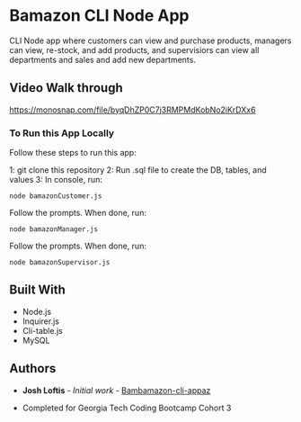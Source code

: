# Bamazon CLI Node App

CLI Node app where customers can view and purchase products, managers can view, re-stock, and add products, and supervisiors can view all departments and sales and add new departments.

## Video Walk through

https://monosnap.com/file/byqDhZP0C7j3RMPMdKobNo2iKrDXx6

### To Run this App Locally

Follow these steps to run this app:

1: git clone this repository
2: Run .sql file to create the DB, tables, and values
3: In console, run:

```
node bamazonCustomer.js
```
Follow the prompts. When done, run:

```
node bamazonManager.js
```

Follow the prompts. When done, run:

```
node bamazonSupervisor.js
```

## Built With

* Node.js
* Inquirer.js
* Cli-table.js
* MySQL


## Authors

* **Josh Loftis** - *Initial work* - [Bambamazon-cli-appaz](https://github.com/jshlfts32/bamazon-cli-app)


* Completed for Georgia Tech Coding Bootcamp Cohort 3
